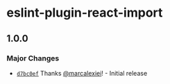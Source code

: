 # eslint-plugin-react-import

## 1.0.0

### Major Changes

- [`d7bc0ef`](https://github.com/marcalexiei/eslint-plugin-react-import/commit/d7bc0ef142c3b35984defdb20bc0e43faf64cf0e) Thanks [@marcalexiei](https://github.com/marcalexiei)! - Initial release
